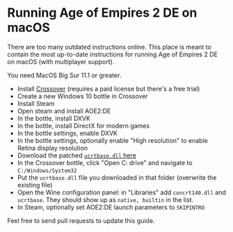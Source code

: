 # Running Age of Empires 2 DE on macOS

There are too many outdated instructions online. This place is meant to contain the most up-to-date instructions for running Age of Empires 2 DE on macOS (with multiplayer support).

You need MacOS Big Sur 11.1 or greater.

- Install [Crossover](https://www.codeweavers.com/crossover) (requires a paid license but there's a free trial)
- Create a new Windows 10 bottle in Crossover
- Install Steam
- Open steam and install AOE2:DE
- In the bottle, install DXVK
- In the bottle, install DirectX for modern games
- In the bottle settings, enable DXVK
- In the bottle settings, optionally enable "High resolution" to enable Retina display resolution
- Download the patched [`ucrtbase.dll` here](https://community.pcgamingwiki.com/files/file/2081-ucrtbasedll-extracted-from-microsoft-visual-c-2015-redistributable-update-3-rc/)
- In the Crossover bottle, click "Open C: drive" and navigate to `C:/Windows/System32`
- Put the `ucrtbase.dll` file you downloaded in that folder (overwrite the existing file)
- Open the Wine configuration panel: in "Libraries" add `concrt140.dll` and `ucrtbase`. They should show up as `native, builtin` in the list.
- In Steam, optionally set AOE2:DE launch parameters to `SKIPINTRO`

Feel free to send pull requests to update this guide.

